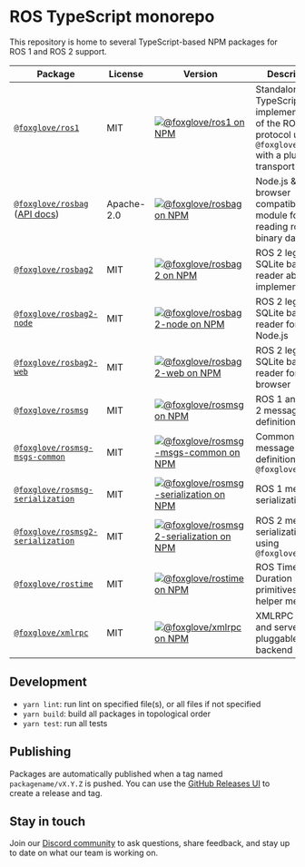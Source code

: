 # ROS TypeScript monorepo

This repository is home to several TypeScript-based NPM packages for ROS 1 and ROS 2 support.

| Package                                                                                                      | License    | Version                                                                                                                                                                  | Description                                                                                                          |
| ------------------------------------------------------------------------------------------------------------ | ---------- | ------------------------------------------------------------------------------------------------------------------------------------------------------------------------ | -------------------------------------------------------------------------------------------------------------------- |
| [`@foxglove/ros1`](./packages/ros1)                                                                          | MIT        | [![@foxglove/ros1 on NPM](https://img.shields.io/npm/v/@foxglove/ros1)](https://www.npmjs.com/package/@foxglove/ros1)                                                    | Standalone TypeScript implementation of the ROS 1 protocol using `@foxglove/xmlrpc` with a pluggable transport layer |
| [`@foxglove/rosbag`](./packages/rosbag) ([API docs](https://foxglove.github.io/ros-typescript/rosbag-docs/)) | Apache-2.0 | [![@foxglove/rosbag on NPM](https://img.shields.io/npm/v/@foxglove/rosbag)](https://www.npmjs.com/package/@foxglove/rosbag)                                              | Node.js & browser compatible module for reading rosbag binary data files                                             |
| [`@foxglove/rosbag2`](./packages/rosbag2)                                                                    | MIT        | [![@foxglove/rosbag2 on NPM](https://img.shields.io/npm/v/@foxglove/rosbag2)](https://www.npmjs.com/package/@foxglove/rosbag2)                                           | ROS 2 legacy SQLite bag reader abstract implementation                                                               |
| [`@foxglove/rosbag2-node`](./packages/rosbag2-node)                                                          | MIT        | [![@foxglove/rosbag2-node on NPM](https://img.shields.io/npm/v/@foxglove/rosbag2-node)](https://www.npmjs.com/package/@foxglove/rosbag2-node)                            | ROS 2 legacy SQLite bag reader for Node.js                                                                           |
| [`@foxglove/rosbag2-web`](./packages/rosbag2-web)                                                            | MIT        | [![@foxglove/rosbag2-web on NPM](https://img.shields.io/npm/v/@foxglove/rosbag2-web)](https://www.npmjs.com/package/@foxglove/rosbag2-web)                               | ROS 2 legacy SQLite bag reader for the browser                                                                       |
| [`@foxglove/rosmsg`](./packages/rosmsg)                                                                      | MIT        | [![@foxglove/rosmsg on NPM](https://img.shields.io/npm/v/@foxglove/rosmsg)](https://www.npmjs.com/package/@foxglove/rosmsg)                                              | ROS 1 and ROS 2 message definition parser                                                                            |
| [`@foxglove/rosmsg-msgs-common`](./packages/rosmsg-msgs-common)                                              | MIT        | [![@foxglove/rosmsg-msgs-common on NPM](https://img.shields.io/npm/v/@foxglove/rosmsg-msgs-common)](https://www.npmjs.com/package/@foxglove/rosmsg-msgs-common)          | Common ROS message definitions using `@foxglove/rosmsg`                                                              |
| [`@foxglove/rosmsg-serialization`](./packages/rosmsg-serialization)                                          | MIT        | [![@foxglove/rosmsg-serialization on NPM](https://img.shields.io/npm/v/@foxglove/rosmsg-serialization)](https://www.npmjs.com/package/@foxglove/rosmsg-serialization)    | ROS 1 message serialization                                                                                          |
| [`@foxglove/rosmsg2-serialization`](./packages/rosmsg2-serialization)                                        | MIT        | [![@foxglove/rosmsg2-serialization on NPM](https://img.shields.io/npm/v/@foxglove/rosmsg2-serialization)](https://www.npmjs.com/package/@foxglove/rosmsg2-serialization) | ROS 2 message serialization using `@foxglove/cdr`                                                                    |
| [`@foxglove/rostime`](./packages/rostime)                                                                    | MIT        | [![@foxglove/rostime on NPM](https://img.shields.io/npm/v/@foxglove/rostime)](https://www.npmjs.com/package/@foxglove/rostime)                                           | ROS Time and Duration primitives and helper methods                                                                  |
| [`@foxglove/xmlrpc`](./packages/xmlrpc)                                                                      | MIT        | [![@foxglove/xmlrpc on NPM](https://img.shields.io/npm/v/@foxglove/xmlrpc)](https://www.npmjs.com/package/@foxglove/xmlrpc)                                              | XMLRPC client and server with pluggable server backend                                                               |

## Development

- `yarn lint`: run lint on specified file(s), or all files if not specified
- `yarn build`: build all packages in topological order
- `yarn test`: run all tests

## Publishing

Packages are automatically published when a tag named `packagename/vX.Y.Z` is pushed. You can use the [GitHub Releases UI](https://docs.github.com/en/repositories/releasing-projects-on-github/managing-releases-in-a-repository#creating-a-release) to create a release and tag.

## Stay in touch

Join our [Discord community](https://foxglove.dev/chat) to ask questions, share feedback, and stay up to date on what our team is working on.
